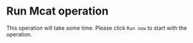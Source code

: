 # Run Mcat operation

This operation will take some time.
Please click `Run now` to start with the operation.
